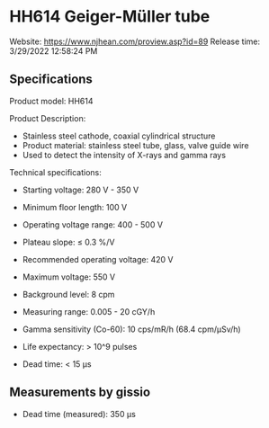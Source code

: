 # HH614 Geiger-Müller tube

Website: https://www.njhean.com/proview.asp?id=89
Release time: 3/29/2022 12:58:24 PM

## Specifications

Product model: HH614

Product Description:
* Stainless steel cathode, coaxial cylindrical structure
* Product material: stainless steel tube, glass, valve guide wire
* Used to detect the intensity of X-rays and gamma rays

Technical specifications:
* Starting voltage: 280 V - 350 V
* Minimum floor length: 100 V
* Operating voltage range: 400 - 500 V
* Plateau slope: ≤ 0.3 %/V
* Recommended operating voltage: 420 V
* Maximum voltage: 550 V

* Background level: 8 cpm
* Measuring range: 0.005 - 20 cGY/h
* Gamma sensitivity (Co-60): 10 cps/mR/h (68.4 cpm/µSv/h)
* Life expectancy: > 10^9 pulses
* Dead time: < 15 μs

## Measurements by gissio

* Dead time (measured): 350 μs
